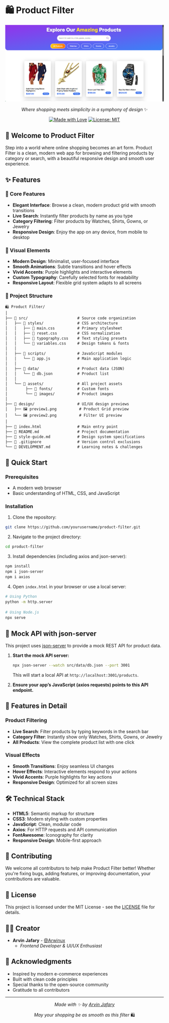 # 🛍️ Product Filter

<div align="center">

![Image Preview](./design/preview.png) 

_Where shopping meets simplicity in a symphony of design_ ✨

[![Made with Love](https://img.shields.io/badge/Made%20with-✨-ff69b4.svg)](https://github.com/arwinux) [![License: MIT](https://img.shields.io/badge/License-MIT-yellow.svg)](https://opensource.org/licenses/MIT) 
</div>

## 🎯 Welcome to Product Filter

Step into a world where online shopping becomes an art form. Product Filter is a clean, modern web app for browsing and filtering products by category or search, with a beautiful responsive design and smooth user experience.

## ✨ Features

### 🌟 Core Features

- **Elegant Interface**: Browse a clean, modern product grid with smooth transitions
- **Live Search**: Instantly filter products by name as you type
- **Category Filtering**: Filter products by Watches, Shirts, Gowns, or Jewelry
- **Responsive Design**: Enjoy the app on any device, from mobile to desktop

### 🎨 Visual Elements

- **Modern Design**: Minimalist, user-focused interface
- **Smooth Animations**: Subtle transitions and hover effects
- **Vivid Accents**: Purple highlights and interactive elements
- **Custom Typography**: Carefully selected fonts for readability
- **Responsive Layout**: Flexible grid system adapts to all screens

### 🧩 Project Structure

```
🛍️ Product Filter/
│
├── 📁 src/                      # Source code organization
│   ├── 📁 styles/               # CSS architecture
│   │   ├── 📄 main.css          # Primary stylesheet
│   │   ├── 📄 reset.css         # CSS normalization
│   │   ├── 📄 typography.css    # Text styling presets
│   │   └── 📄 variables.css     # Design tokens & fonts
│   │
│   ├── 📁 scripts/              # JavaScript modules
│   │   └── 📄 app.js            # Main application logic
│   │
│   ├── 📁 data/                 # Product data (JSON)
│   │   └── 📄 db.json           # Product list
│   │
│   └── 📁 assets/               # All project assets
│        ├── 📁 fonts/           # Custom fonts
│        └── 📁 images/          # Product images
│
├── 📁 design/                   # UI/UX design previews
│   ├── 🖼️ preview1.png          # Product Grid preview
│   └── 🖼️ preview2.png          # Filter UI preview
│
├── 📄 index.html                # Main entry point
├── 📄 README.md                 # Project documentation
├── 📄 style-guide.md            # Design system specifications
├── 📄 .gitignore                # Version control exclusions
└── 📄 DEVELOPMENT.md            # Learning notes & challenges
```

## 🚀 Quick Start

### Prerequisites

- A modern web browser
- Basic understanding of HTML, CSS, and JavaScript

### Installation

1. Clone the repository:

```bash
git clone https://github.com/yourusername/product-filter.git
```

2. Navigate to the project directory:

```bash
cd product-filter
```

3. Install dependencies (including axios and json-server):

```bash
npm install
npm i json-server
npm i axios
```

4. Open `index.html` in your browser or use a local server:

```bash
# Using Python
python -m http.server

# Using Node.js
npx serve
```

## 🧪 Mock API with json-server

This project uses [json-server](https://github.com/typicode/json-server) to provide a mock REST API for product data.

1. **Start the mock API server:**

   ```bash
   npx json-server --watch src/data/db.json --port 3001
   ```

   This will start a local API at `http://localhost:3001/products`.

2. **Ensure your app’s JavaScript (axios requests) points to this API endpoint.**

## 💫 Features in Detail

### Product Filtering

- **Live Search**: Filter products by typing keywords in the search bar
- **Category Filter**: Instantly show only Watches, Shirts, Gowns, or Jewelry
- **All Products**: View the complete product list with one click

### Visual Effects

- **Smooth Transitions**: Enjoy seamless UI changes
- **Hover Effects**: Interactive elements respond to your actions
- **Vivid Accents**: Purple highlights for key actions
- **Responsive Design**: Optimized for all screen sizes

## 🛠️ Technical Stack

- **HTML5**: Semantic markup for structure
- **CSS3**: Modern styling with custom properties
- **JavaScript**: Clean, modular code
- **Axios**: For HTTP requests and API communication
- **FontAwesome**: Iconography for clarity
- **Responsive Design**: Mobile-first approach

## 🤝 Contributing

We welcome all contributors to help make Product Filter better! Whether you're fixing bugs, adding features, or improving documentation, your contributions are valuable.

## 📝 License

This project is licensed under the MIT License - see the [LICENSE](LICENSE) file for details.

## 👨‍💻 Creator

- **Arvin Jafary** - [@Arwinux](https://github.com/arwinux)
  - _Frontend Developer & UI/UX Enthusiast_

## 🙏 Acknowledgments

- Inspired by modern e-commerce experiences
- Built with clean code principles
- Special thanks to the open-source community
- Gratitude to all contributors

---

<div align="center">

_Made with ✨ by [Arvin Jafary](https://github.com/arwinux)_

_May your shopping be as smooth as this filter_ 🛍️

</div>
